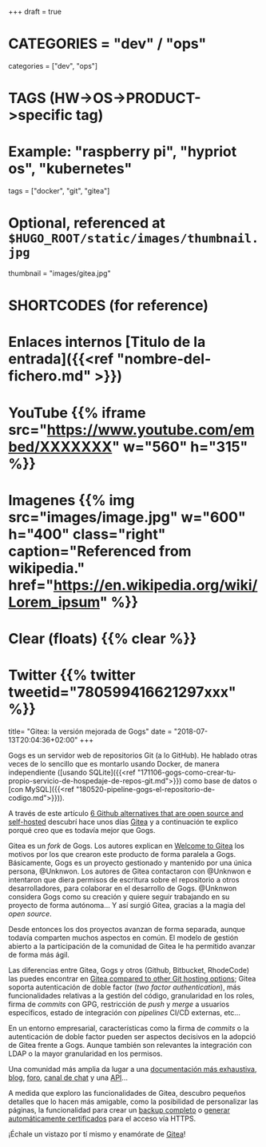 +++
draft = true

# CATEGORIES = "dev" / "ops"
categories = ["dev", "ops"]
# TAGS (HW->OS->PRODUCT->specific tag)
# Example: "raspberry pi", "hypriot os", "kubernetes"

tags = ["docker", "git", "gitea"]

# Optional, referenced at `$HUGO_ROOT/static/images/thumbnail.jpg`
thumbnail = "images/gitea.jpg"

# SHORTCODES (for reference)

# Enlaces internos [Titulo de la entrada]({{<ref "nombre-del-fichero.md" >}})

# YouTube {{% iframe src="https://www.youtube.com/embed/XXXXXXX" w="560" h="315" %}}
# Imagenes {{% img src="images/image.jpg" w="600" h="400" class="right" caption="Referenced from wikipedia." href="https://en.wikipedia.org/wiki/Lorem_ipsum" %}}
# Clear (floats) {{% clear %}}
# Twitter {{% twitter tweetid="780599416621297xxx" %}}

title=  "Gitea: la versión mejorada de Gogs"
date = "2018-07-13T20:04:36+02:00"
+++

Gogs es un servidor web de repositorios Git (a lo GitHub). He hablado otras veces de lo sencillo que es montarlo usando Docker, de manera independiente ([usando SQLite]({{<ref "171106-gogs-como-crear-tu-propio-servicio-de-hospedaje-de-repos-git.md">}}) como base de datos o [con MySQL]({{<ref "180520-pipeline-gogs-el-repositorio-de-codigo.md">}})).

A través de este artículo [6 Github alternatives that are open source and self-hosted](https://www.cyberciti.biz/open-source/github-alternatives-open-source-seflt-hosted/) descubrí hace unos días [Gitea](https://gitea.io) y a continuación te explico porqué creo que es todavía mejor que Gogs.
<!--more-->

Gitea es un _fork_ de Gogs. Los autores explican en [Welcome to Gitea](https://blog.gitea.io/2016/12/welcome-to-gitea/) los motivos por los que crearon este producto de forma paralela a Gogs. Básicamente, Gogs es un proyecto gestionado y mantenido por una única persona, @Unknwon. Los autores de Gitea contactaron con @Unknwon e intentaron que diera permisos de escritura sobre el repositorio a otros desarrolladores, para colaborar en el desarrollo de Gogs. @Unknwon considera Gogs como su creación y quiere seguir trabajando en su proyecto de forma autónoma... Y así surgió Gitea, gracias a la magia del _open source_.

Desde entonces los dos proyectos avanzan de forma separada, aunque todavía comparten muchos aspectos en común. El modelo de gestión abierto a la participación de la comunidad de Gitea le ha permitido avanzar de forma más ágil.

Las diferencias entre Gitea, Gogs y otros (Github, Bitbucket, RhodeCode) las puedes encontrar en [Gitea compared to other Git hosting options](https://docs.gitea.io/en-us/comparison/); Gitea soporta autenticación de doble factor (_two factor authentication_), más funcionalidades relativas a la gestión del código, granularidad en los roles, firma de _commits_ con GPG, restricción de _push_ y _merge_ a usuarios específicos, estado de integración con _pipelines_ CI/CD externas, etc...

En un entorno empresarial, características como la firma de _commits_ o la autenticación de doble factor pueden ser aspectos decisivos en la adopció de Gitea frente a Gogs. Aunque también son relevantes la integración con LDAP o la mayor granularidad en los permisos.

Una comunidad más amplia da lugar a una [documentación más exhaustiva](https://docs.gitea.io/en-us/), [blog](https://blog.gitea.io/), [foro](https://discourse.gitea.io/), [canal de chat](https://discord.gg/NsatcWJ) y una [API](https://try.gitea.io/api/swagger)...

A medida que exploro las funcionalidades de Gitea, descubro pequeños detalles que lo hacen más amigable, como la posibilidad de personalizar las páginas, la funcionalidad para crear un [backup completo](https://docs.gitea.io/en-us/backup-and-restore/) o [generar automáticamente certificados](https://docs.gitea.io/en-us/https-setup/) para el acceso vía HTTPS.

¡Échale un vistazo por tí mismo y enamórate de [Gitea](https://gitea.io)!